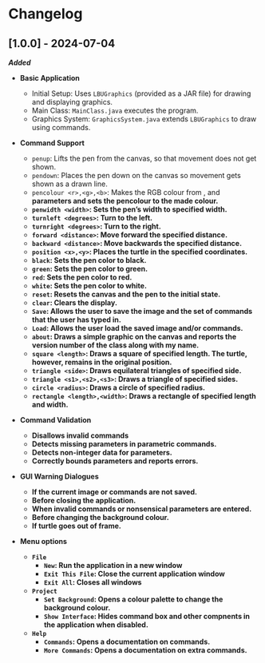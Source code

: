 # Changelog

## [1.0.0] - 2024-07-04
***Added***
- **Basic Application**
  - Initial Setup: Uses `LBUGraphics` (provided as a JAR file) for drawing and displaying graphics.
  - Main Class: `MainClass.java` executes the program.
  - Graphics System: `GraphicsSystem.java` extends `LBUGraphics` to draw using commands.

- **Command Support**
  - `penup`: Lifts the pen from the canvas, so that movement does not get shown.
  - `pendown`: Places the pen down on the canvas so movement gets shown as a drawn line.
  - `pencolour <r>,<g>,<b>`:	Makes the RGB colour from <r>,<g> and <b> parameters and sets the pencolour to the made colour.
  - `penwidth <width>`:	Sets the pen’s width to specified width.
  - `turnleft <degrees>`: Turn <degrees> to the left.
  - `turnright <degrees>`: Turn <degrees> to the right.
  - `forward <distance>`: Move forward the specified distance.
  - `backward <distance>`: Move backwards the specified distance.
  - `position <x>,<y>`:	Places the turtle in the specified coordinates.
  - `black`: Sets the pen color to black.
  - `green`: Sets the pen color to green.
  - `red`: Sets the pen color to red.
  - `white`: Sets the pen color to white.
  - `reset`: Resets the canvas and the pen to the initial state.
  - `clear`: Clears the display.
  - `Save`: Allows the user to save the image and the set of commands that the user has typed in.
  - `Load`: Allows the user load the saved image and/or commands.
  - `about`:	Draws a simple graphic on the canvas and reports the version number of the class along with my name.
  - `square <length>`:	Draws a square of specified length. The turtle, however, remains in the original position.
  - `triangle <side>`:	Draws equilateral triangles of specified side.
  - `triangle <s1>,<s2>,<s3>`:	Draws a triangle of specified sides.
  - `circle <radius>`:	Draws a circle of specified radius.
  - `rectangle <length>,<width>`:	Draws a rectangle of specified length and width.

- **Command Validation**
  - Disallows invalid commands
  - Detects missing parameters in parametric commands.
  - Detects non-integer data for parameters.
  - Correctly bounds parameters and reports errors.

- **GUI Warning Dialogues**
  - If the current image or commands are not saved.
  - Before closing the application.
  - When invalid commands or nonsensical parameters are entered.
  - Before changing the background colour.
  - If turtle goes out of frame.

- **Menu options**
  - `File`
    - `New`: Run the application in a new window
    - `Exit This File`: Close the current application window
    - `Exit All`: Closes all windows
  - `Project`
    - `Set Background`: Opens a colour palette to change the background colour.
    - `Show Interface`: Hides command box and other compnents in the application when disabled.
  - `Help`
    - `Commands`: Opens a documentation on commands.
    - `More Commands`: Opens a documentation on extra commands.
